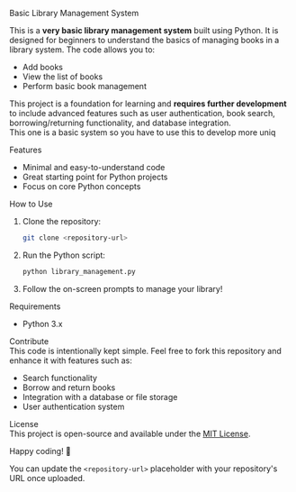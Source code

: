 
Basic Library Management System  

This is a **very basic library management system** built using Python. It is designed for beginners to understand the basics of managing books in a library system. The code allows you to:  

- Add books  
- View the list of books  
- Perform basic book management  

This project is a foundation for learning and **requires further development** to include advanced features such as user authentication, book search, borrowing/returning functionality, and database integration.  
This one is a basic system so you have to use this to develop more uniq

Features  
- Minimal and easy-to-understand code  
- Great starting point for Python projects  
- Focus on core Python concepts  

How to Use  
1. Clone the repository:  
   ```bash  
   git clone <repository-url>  
   ```  

2. Run the Python script:  
   ```bash  
   python library_management.py  
   ```  

3. Follow the on-screen prompts to manage your library!  

Requirements  
- Python 3.x  

Contribute  
This code is intentionally kept simple. Feel free to fork this repository and enhance it with features such as:  
- Search functionality  
- Borrow and return books  
- Integration with a database or file storage  
- User authentication system  

 License  
This project is open-source and available under the [MIT License](LICENSE).  



Happy coding! 🚀  
 

You can update the `<repository-url>` placeholder with your repository's URL once uploaded.
